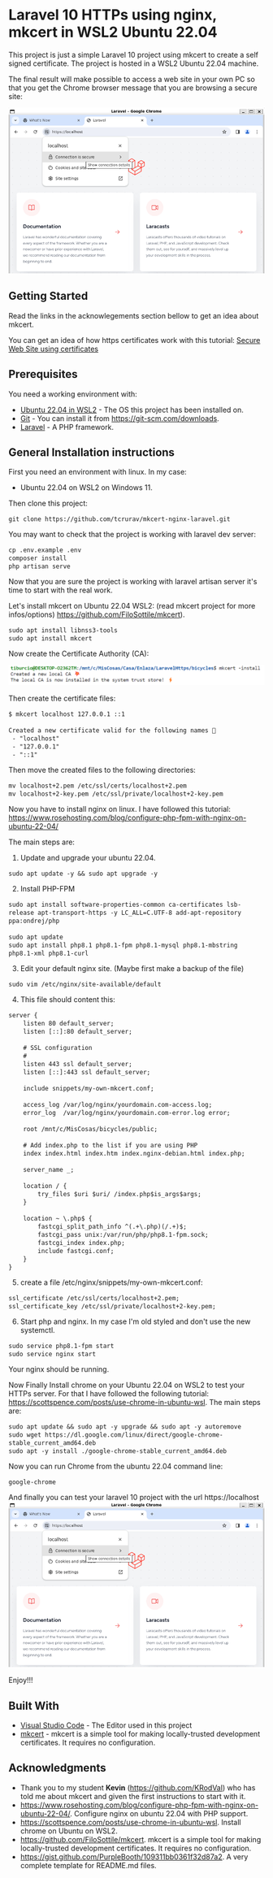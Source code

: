 # Laravel 10 HTTPs using nginx, mkcert in WSL2 Ubuntu 22.04

This project is just a simple Laravel 10 project using mkcert to create a self signed certificate. The project is hosted in a WSL2 Ubuntu 22.04 machine.

The final result will make possible to access a web site in your own PC so that you get the Chrome browser message that you are browsing a secure site:

![Before log in](/screenshots/screenshot-01.png)

## Getting Started

Read the links in the acknowlegements section bellow to get an idea about mkcert.

You can get an idea of how https certificates work with this tutorial:
[Secure Web Site using certificates](/docs/DPL-2012-2013-doc10-UT-2-https.pdf)

## Prerequisites

You need a working environment with:
* [Ubuntu 22.04 in WSL2](https://apps.microsoft.com/detail/9PN20MSR04DW?hl=en-US&gl=US) - The OS this project has been installed on.
* [Git](https://git-scm.com) - You can install it from https://git-scm.com/downloads.
* [Laravel](https://laravel.com/) - A PHP framework.

## General Installation instructions

First you need an environment with linux. In my case:
 - Ubuntu 22.04 on WSL2 on Windows 11.

Then clone this project:
```
git clone https://github.com/tcrurav/mkcert-nginx-laravel.git
```

You may want to check that the project is working with laravel dev server:
```
cp .env.example .env
composer install
php artisan serve
```

Now that you are sure the project is working with laravel artisan server it's time to start with the real work. 

Let's install mkcert on Ubuntu 22.04 WSL2: (read mkcert project for more infos/options) https://github.com/FiloSottile/mkcert).
```
sudo apt install libnss3-tools
sudo apt install mkcert
```

Now create the Certificate Authority (CA):

![Creating CA](/screenshots/screenshot-02.png)

Then create the certificate files:
```
$ mkcert localhost 127.0.0.1 ::1

Created a new certificate valid for the following names 📜
 - "localhost"
 - "127.0.0.1"
 - "::1"
```

Then move the created files to the following directories:
```
mv localhost+2.pem /etc/ssl/certs/localhost+2.pem
mv localhost+2-key.pem /etc/ssl/private/localhost+2-key.pem
```

Now you have to install nginx on linux. I have followed this tutorial: https://www.rosehosting.com/blog/configure-php-fpm-with-nginx-on-ubuntu-22-04/

The main steps are:

1. Update and upgrade your ubuntu 22.04.
```
sudo apt update -y && sudo apt upgrade -y
```

2. Install PHP-FPM
```
sudo apt install software-properties-common ca-certificates lsb-release apt-transport-https -y LC_ALL=C.UTF-8 add-apt-repository ppa:ondrej/php

sudo apt update
sudo apt install php8.1 php8.1-fpm php8.1-mysql php8.1-mbstring php8.1-xml php8.1-curl
```

3. Edit your default nginx site. (Maybe first make a backup of the file)
```
sudo vim /etc/nginx/site-available/default
```

4. This file should content this:
```
server {
    listen 80 default_server;
    listen [::]:80 default_server;

    # SSL configuration
    #
    listen 443 ssl default_server;
    listen [::]:443 ssl default_server;

    include snippets/my-own-mkcert.conf;

    access_log /var/log/nginx/yourdomain.com-access.log;
    error_log  /var/log/nginx/yourdomain.com-error.log error;

    root /mnt/c/MisCosas/bicycles/public;

    # Add index.php to the list if you are using PHP
    index index.html index.htm index.nginx-debian.html index.php;

    server_name _;

    location / {
        try_files $uri $uri/ /index.php$is_args$args;
    }

    location ~ \.php$ {
        fastcgi_split_path_info ^(.+\.php)(/.+)$;
        fastcgi_pass unix:/var/run/php/php8.1-fpm.sock;
        fastcgi_index index.php;
        include fastcgi.conf;
    }
}
```

5. create a file /etc/nginx/snippets/my-own-mkcert.conf:
```
ssl_certificate /etc/ssl/certs/localhost+2.pem;
ssl_certificate_key /etc/ssl/private/localhost+2-key.pem;
```

6. Start php and nginx. In my case I'm old styled and don't use the new systemctl.
```
sudo service php8.1-fpm start
sudo service nginx start
```

Your nginx should be running.

Now Finally Install chrome on your Ubuntu 22.04 on WSL2 to test your HTTPs server. For that I have followed the following tutorial: https://scottspence.com/posts/use-chrome-in-ubuntu-wsl. The main steps are:
```
sudo apt update && sudo apt -y upgrade && sudo apt -y autoremove
sudo wget https://dl.google.com/linux/direct/google-chrome-stable_current_amd64.deb
sudo apt -y install ./google-chrome-stable_current_amd64.deb
```

Now you can run Chrome from the ubuntu 22.04 command line:
```
google-chrome
```

And finally you can test your laravel 10 project with the url https://localhost
![Before log in](/screenshots/screenshot-01.png)

Enjoy!!!

## Built With

* [Visual Studio Code](https://code.visualstudio.com/) - The Editor used in this project
* [mkcert](https://github.com/FiloSottile/mkcert) - mkcert is a simple tool for making locally-trusted development certificates. It requires no configuration.

## Acknowledgments

* Thank you to my student <strong>Kevin</strong> (https://github.com/KRodVal) who has told me about mkcert and given the first instructions to start with it.
* https://www.rosehosting.com/blog/configure-php-fpm-with-nginx-on-ubuntu-22-04/. Configure nginx on ubuntu 22.04 with PHP support.
* https://scottspence.com/posts/use-chrome-in-ubuntu-wsl. Install chrome on Ubuntu on WSL2.
* https://github.com/FiloSottile/mkcert. mkcert is a simple tool for making locally-trusted development certificates. It requires no configuration.
* https://gist.github.com/PurpleBooth/109311bb0361f32d87a2. A very complete template for README.md files.

